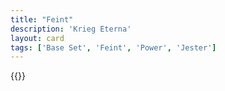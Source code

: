 ```yaml
---
title: "Feint"
description: 'Krieg Eterna'
layout: card
tags: ['Base Set', 'Feint', 'Power', 'Jester']
---
```

{{<card-detail-page title="Feint" artwork="The Battle of Austerlitz by François Gérard (1810)" />}}